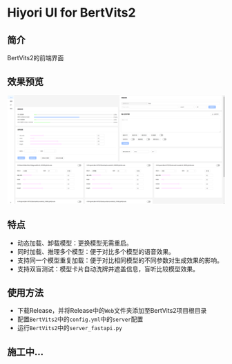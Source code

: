 # Hiyori UI for BertVits2

## 简介
BertVits2的前端界面

## 效果预览
![](docs/preview.png)

## 特点
+ 动态加载、卸载模型：更换模型无需重启。
+ 同时加载、推理多个模型：便于对比多个模型的语音效果。
+ 支持同一个模型重复加载：便于对比相同模型的不同参数对生成效果的影响。
+ 支持双盲测试：模型卡片自动洗牌并遮盖信息，盲听比较模型效果。

## 使用方法
+ 下载Release，并将Release中的`Web`文件夹添加至BertVits2项目根目录
+ 配置`BertVits2`中的`config.yml`中的`server`配置
+ 运行`BertVits2`中的`server_fastapi.py`


## 施工中...